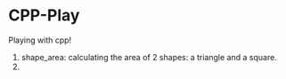# CPP-Play
 Playing with cpp!

 1. shape_area: calculating the area of 2 shapes: a triangle and a square.
 2.
